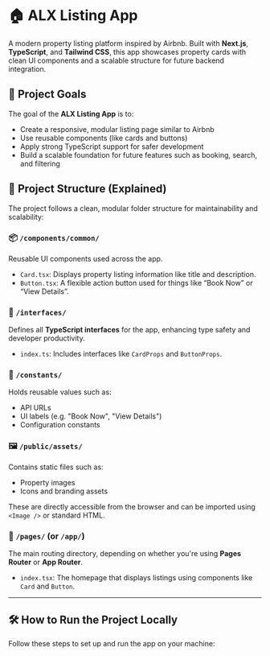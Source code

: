 # 🏠 ALX Listing App

A modern property listing platform inspired by Airbnb. Built with **Next.js**, **TypeScript**, and **Tailwind CSS**, this app showcases property cards with clean UI components and a scalable structure for future backend integration.


## 🚀 Project Goals

The goal of the **ALX Listing App** is to:

- Create a responsive, modular listing page similar to Airbnb
- Use reusable components (like cards and buttons)
- Apply strong TypeScript support for safer development
- Build a scalable foundation for future features such as booking, search, and filtering



## 📁 Project Structure (Explained)

The project follows a clean, modular folder structure for maintainability and scalability:

### 📦 `/components/common/`
Reusable UI components used across the app.

- `Card.tsx`: Displays property listing information like title and description.
- `Button.tsx`: A flexible action button used for things like “Book Now” or “View Details”.

### 📄 `/interfaces/`
Defines all **TypeScript interfaces** for the app, enhancing type safety and developer productivity.

- `index.ts`: Includes interfaces like `CardProps` and `ButtonProps`.

### 📌 `/constants/`
Holds reusable values such as:

- API URLs
- UI labels (e.g. "Book Now", "View Details")
- Configuration constants

### 🖼 `/public/assets/`
Contains static files such as:

- Property images
- Icons and branding assets

These are directly accessible from the browser and can be imported using `<Image />` or standard HTML.

### 📂 `/pages/` (or `/app/`)
The main routing directory, depending on whether you're using **Pages Router** or **App Router**.

- `index.tsx`: The homepage that displays listings using components like `Card` and `Button`.

---

## 🛠️ How to Run the Project Locally

Follow these steps to set up and run the app on your machine: